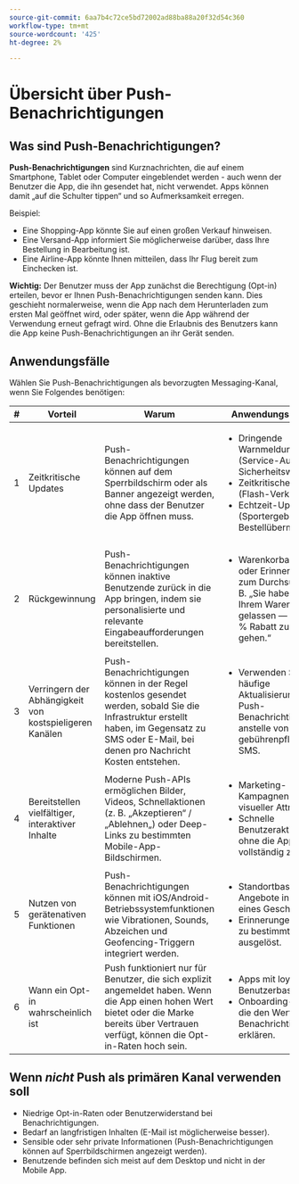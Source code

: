 ```yaml
---
source-git-commit: 6aa7b4c72ce5bd72002ad88ba88a20f32d54c360
workflow-type: tm+mt
source-wordcount: '425'
ht-degree: 2%

---
```


# Übersicht über Push-Benachrichtigungen

## Was sind Push-Benachrichtigungen?

**Push-Benachrichtigungen** sind Kurznachrichten, die auf einem Smartphone, Tablet oder Computer eingeblendet werden - auch wenn der Benutzer die App, die ihn gesendet hat, nicht verwendet. Apps können damit „auf die Schulter tippen“ und so Aufmerksamkeit erregen.

Beispiel:

* Eine Shopping-App könnte Sie auf einen großen Verkauf hinweisen.
* Eine Versand-App informiert Sie möglicherweise darüber, dass Ihre Bestellung in Bearbeitung ist.
* Eine Airline-App könnte Ihnen mitteilen, dass Ihr Flug bereit zum Einchecken ist.

**Wichtig:** Der Benutzer muss der App zunächst die Berechtigung (Opt-in) erteilen, bevor er Ihnen Push-Benachrichtigungen senden kann. Dies geschieht normalerweise, wenn die App nach dem Herunterladen zum ersten Mal geöffnet wird, oder später, wenn die App während der Verwendung erneut gefragt wird. Ohne die Erlaubnis des Benutzers kann die App keine Push-Benachrichtigungen an ihr Gerät senden.

## Anwendungsfälle

Wählen Sie Push-Benachrichtigungen als bevorzugten Messaging-Kanal, wenn Sie Folgendes benötigen:

| # | Vorteil | Warum | Anwendungsbeispiele |
|---|---------|-----|-------------------|
| 1 | Zeitkritische Updates | Push-Benachrichtigungen können auf dem Sperrbildschirm oder als Banner angezeigt werden, ohne dass der Benutzer die App öffnen muss. | <ul><li> Dringende Warnmeldungen (Service-Ausfälle, Sicherheitswarnungen)</li><li>Zeitkritische Angebote (Flash-Verkäufe)</li><li> Echtzeit-Updates (Sportergebnisse, Bestellübermittlung)</ul> |
| 2 | Rückgewinnung | Push-Benachrichtigungen können inaktive Benutzende zurück in die App bringen, indem sie personalisierte und relevante Eingabeaufforderungen bereitstellen. | <ul><li> Warenkorbabbruch oder Erinnerungen zum Durchsuchen — z. B. „Sie haben Artikel in Ihrem Warenkorb gelassen — jetzt für 10 % Rabatt zur Kasse gehen.“</li></ul> |
| 3 | Verringern der Abhängigkeit von kostspieligeren Kanälen | Push-Benachrichtigungen können in der Regel kostenlos gesendet werden, sobald Sie die Infrastruktur erstellt haben, im Gegensatz zu SMS oder E-Mail, bei denen pro Nachricht Kosten entstehen. | <ul><li> Verwenden Sie für häufige Aktualisierungen Push-Benachrichtigungen anstelle von gebührenpflichtigen SMS.</li></ul> |
| 4 | Bereitstellen vielfältiger, interaktiver Inhalte | Moderne Push-APIs ermöglichen Bilder, Videos, Schnellaktionen (z. B. „Akzeptieren“ / „Ablehnen„) oder Deep-Links zu bestimmten Mobile-App-Bildschirmen. | <ul><li>Marketing-Kampagnen mit visueller Attraktivität</li><li>Schnelle Benutzeraktionen, ohne die App vollständig zu öffnen.</li></ul> |
| 5 | Nutzen von gerätenativen Funktionen | Push-Benachrichtigungen können mit iOS/Android-Betriebssystemfunktionen wie Vibrationen, Sounds, Abzeichen und Geofencing-Triggern integriert werden. | <ul><li> Standortbasierte Angebote in der Nähe eines Geschäfts</li><li> Erinnerungen werden zu bestimmten Zeiten ausgelöst.</li></ul> |
| 6 | Wann ein Opt-in wahrscheinlich ist | Push funktioniert nur für Benutzer, die sich explizit angemeldet haben. Wenn die App einen hohen Wert bietet oder die Marke bereits über Vertrauen verfügt, können die Opt-in-Raten hoch sein. | <ul><li> Apps mit loyalen Benutzerbasen</li><li> Onboarding-Abläufe, die den Wert von Benachrichtigungen erklären.</li></ul> |

## Wenn *nicht* Push als primären Kanal verwenden soll

* Niedrige Opt-in-Raten oder Benutzerwiderstand bei Benachrichtigungen.
* Bedarf an langfristigen Inhalten (E-Mail ist möglicherweise besser).
* Sensible oder sehr private Informationen (Push-Benachrichtigungen können auf Sperrbildschirmen angezeigt werden).
* Benutzende befinden sich meist auf dem Desktop und nicht in der Mobile App.
